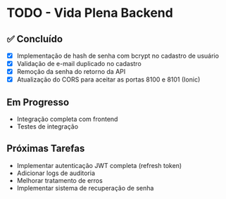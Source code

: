 # TODO - Vida Plena Backend

## ✅ Concluído

- [x] Implementação de hash de senha com bcrypt no cadastro de usuário
- [x] Validação de e-mail duplicado no cadastro
- [x] Remoção da senha do retorno da API
- [x] Atualização do CORS para aceitar as portas 8100 e 8101 (Ionic)

## Em Progresso

- Integração completa com frontend
- Testes de integração

## Próximas Tarefas

- Implementar autenticação JWT completa (refresh token)
- Adicionar logs de auditoria
- Melhorar tratamento de erros
- Implementar sistema de recuperação de senha 